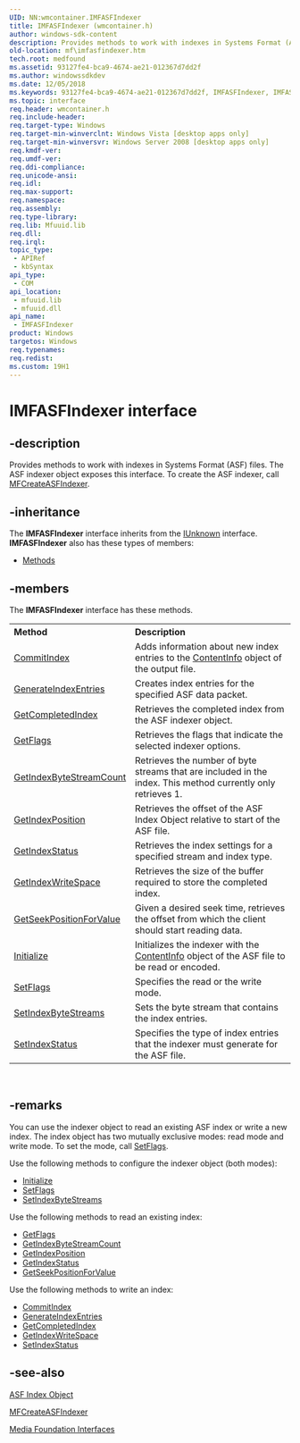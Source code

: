 ```yaml
---
UID: NN:wmcontainer.IMFASFIndexer
title: IMFASFIndexer (wmcontainer.h)
author: windows-sdk-content
description: Provides methods to work with indexes in Systems Format (ASF) files.
old-location: mf\imfasfindexer.htm
tech.root: medfound
ms.assetid: 93127fe4-bca9-4674-ae21-012367d7dd2f
ms.author: windowssdkdev
ms.date: 12/05/2018
ms.keywords: 93127fe4-bca9-4674-ae21-012367d7dd2f, IMFASFIndexer, IMFASFIndexer interface [Media Foundation], IMFASFIndexer interface [Media Foundation],described, mf.imfasfindexer, wmcontainer/IMFASFIndexer
ms.topic: interface
req.header: wmcontainer.h
req.include-header: 
req.target-type: Windows
req.target-min-winverclnt: Windows Vista [desktop apps only]
req.target-min-winversvr: Windows Server 2008 [desktop apps only]
req.kmdf-ver: 
req.umdf-ver: 
req.ddi-compliance: 
req.unicode-ansi: 
req.idl: 
req.max-support: 
req.namespace: 
req.assembly: 
req.type-library: 
req.lib: Mfuuid.lib
req.dll: 
req.irql: 
topic_type:
 - APIRef
 - kbSyntax
api_type:
 - COM
api_location:
 - mfuuid.lib
 - mfuuid.dll
api_name:
 - IMFASFIndexer
product: Windows
targetos: Windows
req.typenames: 
req.redist: 
ms.custom: 19H1
---
```


# IMFASFIndexer interface


## -description


Provides methods to work with indexes in Systems Format (ASF) files. The ASF indexer object exposes this interface. To create the ASF indexer, call <a href="https://docs.microsoft.com/windows/desktop/api/wmcontainer/nf-wmcontainer-mfcreateasfindexer">MFCreateASFIndexer</a>.


## -inheritance

The <b xmlns:loc="http://microsoft.com/wdcml/l10n">IMFASFIndexer</b> interface inherits from the <a href="https://docs.microsoft.com/windows/desktop/api/unknwn/nn-unknwn-iunknown">IUnknown</a> interface. <b>IMFASFIndexer</b> also has these types of members:
<ul>
<li><a href="https://docs.microsoft.com/">Methods</a></li>
</ul>

## -members

The <b>IMFASFIndexer</b> interface has these methods.
<table class="members" id="memberListMethods">
<tr>
<th align="left" width="37%">Method</th>
<th align="left" width="63%">Description</th>
</tr>
<tr data="declared;">
<td align="left" width="37%">
<a href="https://docs.microsoft.com/windows/desktop/api/wmcontainer/nf-wmcontainer-imfasfindexer-commitindex">CommitIndex</a>
</td>
<td align="left" width="63%">
Adds information about  new index entries to the <a href="https://docs.microsoft.com/windows/desktop/medfound/asf-contentinfo-object">ContentInfo</a> object of the output file.

</td>
</tr>
<tr data="declared;">
<td align="left" width="37%">
<a href="https://docs.microsoft.com/windows/desktop/api/wmcontainer/nf-wmcontainer-imfasfindexer-generateindexentries">GenerateIndexEntries</a>
</td>
<td align="left" width="63%">
Creates index entries for the specified ASF data packet.

</td>
</tr>
<tr data="declared;">
<td align="left" width="37%">
<a href="https://docs.microsoft.com/windows/desktop/api/wmcontainer/nf-wmcontainer-imfasfindexer-getcompletedindex">GetCompletedIndex</a>
</td>
<td align="left" width="63%">
Retrieves the completed index from the ASF indexer object.

</td>
</tr>
<tr data="declared;">
<td align="left" width="37%">
<a href="https://docs.microsoft.com/windows/desktop/api/wmcontainer/nf-wmcontainer-imfasfindexer-getflags">GetFlags</a>
</td>
<td align="left" width="63%">
Retrieves the flags that indicate the selected indexer options.

</td>
</tr>
<tr data="declared;">
<td align="left" width="37%">
<a href="https://docs.microsoft.com/windows/desktop/api/wmcontainer/nf-wmcontainer-imfasfindexer-getindexbytestreamcount">GetIndexByteStreamCount</a>
</td>
<td align="left" width="63%">
Retrieves the number of byte streams that are included in the index. This method currently only retrieves 1.

</td>
</tr>
<tr data="declared;">
<td align="left" width="37%">
<a href="https://docs.microsoft.com/windows/desktop/api/wmcontainer/nf-wmcontainer-imfasfindexer-getindexposition">GetIndexPosition</a>
</td>
<td align="left" width="63%">
Retrieves the offset of the ASF Index Object relative to start of the ASF file.

</td>
</tr>
<tr data="declared;">
<td align="left" width="37%">
<a href="https://docs.microsoft.com/windows/desktop/api/wmcontainer/nf-wmcontainer-imfasfindexer-getindexstatus">GetIndexStatus</a>
</td>
<td align="left" width="63%">
Retrieves the index settings for a specified stream and index type.

</td>
</tr>
<tr data="declared;">
<td align="left" width="37%">
<a href="https://docs.microsoft.com/windows/desktop/api/wmcontainer/nf-wmcontainer-imfasfindexer-getindexwritespace">GetIndexWriteSpace</a>
</td>
<td align="left" width="63%">
Retrieves the size of the buffer required to store the completed index.

</td>
</tr>
<tr data="declared;">
<td align="left" width="37%">
<a href="https://docs.microsoft.com/windows/desktop/api/wmcontainer/nf-wmcontainer-imfasfindexer-getseekpositionforvalue">GetSeekPositionForValue</a>
</td>
<td align="left" width="63%">
Given a desired seek time, retrieves the offset from which the client should start reading data.

</td>
</tr>
<tr data="declared;">
<td align="left" width="37%">
<a href="https://docs.microsoft.com/windows/desktop/api/wmcontainer/nf-wmcontainer-imfasfindexer-initialize">Initialize</a>
</td>
<td align="left" width="63%">
Initializes the indexer with the <a href="https://docs.microsoft.com/windows/desktop/medfound/asf-contentinfo-object">ContentInfo</a> object of the ASF file to be read or encoded.

</td>
</tr>
<tr data="declared;">
<td align="left" width="37%">
<a href="https://docs.microsoft.com/windows/desktop/api/wmcontainer/nf-wmcontainer-imfasfindexer-setflags">SetFlags</a>
</td>
<td align="left" width="63%">
Specifies the read or the write mode.

</td>
</tr>
<tr data="declared;">
<td align="left" width="37%">
<a href="https://docs.microsoft.com/windows/desktop/api/wmcontainer/nf-wmcontainer-imfasfindexer-setindexbytestreams">SetIndexByteStreams</a>
</td>
<td align="left" width="63%">
Sets the byte stream that contains the index entries.

</td>
</tr>
<tr data="declared;">
<td align="left" width="37%">
<a href="https://docs.microsoft.com/windows/desktop/api/wmcontainer/nf-wmcontainer-imfasfindexer-setindexstatus">SetIndexStatus</a>
</td>
<td align="left" width="63%">
Specifies the type of index entries that the indexer must generate for the ASF file.


</td>
</tr>
</table> 


## -remarks



You can use the indexer object to read an existing ASF index or write a new index. The index object has two mutually exclusive modes: read mode and write mode. To set the mode, call <a href="https://docs.microsoft.com/windows/desktop/api/wmcontainer/nf-wmcontainer-imfasfindexer-setflags">SetFlags</a>. 

Use the following methods to configure the indexer object  (both modes):

<ul>
<li>
<a href="https://docs.microsoft.com/windows/desktop/api/wmcontainer/nf-wmcontainer-imfasfindexer-initialize">Initialize</a>
</li>
<li>
<a href="https://docs.microsoft.com/windows/desktop/api/wmcontainer/nf-wmcontainer-imfasfindexer-setflags">SetFlags</a>
</li>
<li>
<a href="https://docs.microsoft.com/windows/desktop/api/wmcontainer/nf-wmcontainer-imfasfindexer-setindexbytestreams">SetIndexByteStreams</a>
</li>
</ul>
Use the following methods to read an existing index:

<ul>
<li>
<a href="https://docs.microsoft.com/windows/desktop/api/wmcontainer/nf-wmcontainer-imfasfindexer-getflags">GetFlags</a>
</li>
<li>
<a href="https://docs.microsoft.com/windows/desktop/api/wmcontainer/nf-wmcontainer-imfasfindexer-getindexbytestreamcount">GetIndexByteStreamCount</a>
</li>
<li>
<a href="https://docs.microsoft.com/windows/desktop/api/wmcontainer/nf-wmcontainer-imfasfindexer-getindexposition">GetIndexPosition</a>
</li>
<li>
<a href="https://docs.microsoft.com/windows/desktop/api/wmcontainer/nf-wmcontainer-imfasfindexer-getindexstatus">GetIndexStatus</a>
</li>
<li>
<a href="https://docs.microsoft.com/windows/desktop/api/wmcontainer/nf-wmcontainer-imfasfindexer-getseekpositionforvalue">GetSeekPositionForValue</a>
</li>
</ul>
Use the following methods to write an index:

<ul>
<li>
<a href="https://docs.microsoft.com/windows/desktop/api/wmcontainer/nf-wmcontainer-imfasfindexer-commitindex">CommitIndex</a>
</li>
<li>
<a href="https://docs.microsoft.com/windows/desktop/api/wmcontainer/nf-wmcontainer-imfasfindexer-generateindexentries">GenerateIndexEntries</a>
</li>
<li>
<a href="https://docs.microsoft.com/windows/desktop/api/wmcontainer/nf-wmcontainer-imfasfindexer-getcompletedindex">GetCompletedIndex</a>
</li>
<li>
<a href="https://docs.microsoft.com/windows/desktop/api/wmcontainer/nf-wmcontainer-imfasfindexer-getindexwritespace">GetIndexWriteSpace</a>
</li>
<li>
<a href="https://docs.microsoft.com/windows/desktop/api/wmcontainer/nf-wmcontainer-imfasfindexer-setindexstatus">SetIndexStatus</a>
</li>
</ul>



## -see-also




<a href="https://docs.microsoft.com/windows/desktop/medfound/asf-index-object">ASF Index Object</a>



<a href="https://docs.microsoft.com/windows/desktop/api/wmcontainer/nf-wmcontainer-mfcreateasfindexer">MFCreateASFIndexer</a>



<a href="https://docs.microsoft.com/windows/desktop/medfound/media-foundation-interfaces">Media Foundation Interfaces</a>
 

 

